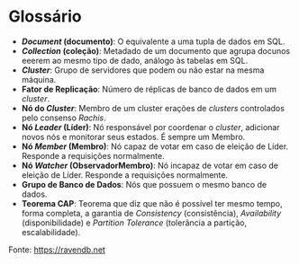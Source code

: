 
# Glossário
- ***Document* (documento)**: O equivalente a uma tupla de dados em SQL.
 - ***Collection* (coleção)**: Metadado de um documento que agrupa docunos eeerem ao mesmo tipo de dado, análogo às tabelas em SQL.
 - ***Cluster***: Grupo de servidores que podem ou não estar na mesma máquina.
 - **Fator de Replicação**: Número de réplicas de banco de dados em um *cluster*.
 - **Nó do *Cluster***: Membro de um cluster erações de *clusters* controlados pelo consenso *Rachis*.
 - **Nó *Leader* (Líder)**: Nó responsável por coordenar o *cluster*, adicionar novos nós e monitorar seus estados. É sempre um Membro.
 - **Nó *Member* (Membro)**: Nó capaz de votar em caso de eleição de Líder. Responde a requisições normalmente.
 - **Nó *Watcher* (ObservadorMembro)**: Nó incapaz de votar em caso de eleição de Líder. Responde a requisições normalmente.
 - **Grupo de Banco de Dados**: Nós que possuem o mesmo banco de dados.
 - **Teorema CAP**: Teorema que diz que não é possível ter mesmo tempo,  forma completa, a garantia de *Consistency* (consistência), *Availability* (disponibilidade) e *Partition Tolerance* (tolerância a partição, escalabilidade). 

Fonte: https://ravendb.net

<!--stackedit_data:
eyJoaXN0b3J5IjpbLTQ0MjE0Mjg1NSwxNzM0MDEyMjg1LC0zND
k5NzIwNzEsMTU5MzMyMzE2NCw0MDYxNjA2MzMsLTU1MTQ1ODcz
MSwxMjk4MDkxNzgxLDc4NDA0MDk2OSwtMTM5MTIzNzEzMiwtMT
ExNjYwNDY4M119
-->